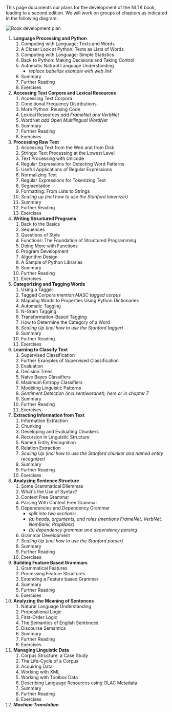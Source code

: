 This page documents our plans for the development of the NLTK book, leading to a second edition. We will work on groups of chapters as indicated in the following diagram:

![Book development plan](https://github.com/nltk/nltk_book/blob/master/images/2nd_ed_plan.png)

1. **Language Processing and Python**
    1. Computing with Language: Texts and Words
    2. A Closer Look at Python: Texts as Lists of Words
    3. Computing with Language: Simple Statistics
    4. Back to Python: Making Decisions and Taking Control
    5. Automatic Natural Language Understanding
        * _replace babelize example with web link_
    6. Summary
    7. Further Reading
    8. Exercises
2. **Accessing Text Corpora and Lexical Resources**
    1. Accessing Text Corpora
    2. Conditional Frequency Distributions
    3. More Python: Reusing Code
    4. Lexical Resources _add FrameNet and VerbNet_
    5. WordNet _add Open Multilingual WordNet_
    6. Summary
    7. Further Reading
    8. Exercises
3. **Processing Raw Text**
    1. Accessing Text from the Web and from Disk
    2. Strings: Text Processing at the Lowest Level
    3. Text Processing with Unicode
    4. Regular Expressions for Detecting Word Patterns
    5. Useful Applications of Regular Expressions
    6. Normalizing Text
    7. Regular Expressions for Tokenizing Text
    8. Segmentation
    9. Formatting: From Lists to Strings
    10. _Scaling up (incl how to use the Stanford tokenizer)_
    11. Summary
    12. Further Reading
    13. Exercises
4. **Writing Structured Programs**
    1. Back to the Basics
    2. Sequences
    3. Questions of Style
    4. Functions: The Foundation of Structured Programming
    5. Doing More with Functions
    6. Program Development
    7. Algorithm Design
    8. A Sample of Python Libraries
    9. Summary
    10. Further Reading
    11. Exercises
5. **Categorizing and Tagging Words**
    1. Using a Tagger
    2. Tagged Corpora _mention MASC tagged corpus_
    3. Mapping Words to Properties Using Python Dictionaries
    4. Automatic Tagging
    5. N-Gram Tagging
    6. Transformation-Based Tagging
    7. How to Determine the Category of a Word
    8. _Scaling Up (incl how to use the Stanford tagger)_
    9. Summary
    10. Further Reading
    11. Exercises
6. **Learning to Classify Text**
    1. Supervised Classification
    2. Further Examples of Supervised Classification
    3. Evaluation
    4. Decision Trees
    5. Naive Bayes Classifiers
    6. Maximum Entropy Classifiers
    7. Modeling Linguistic Patterns
    8. _Sentiment Detection (incl sentiwordnet); here or in chapter 7_
    8. Summary
    9. Further Reading
    10. Exercises
7. **Extracting Information from Text**
    1. Information Extraction
    2. Chunking
    3. Developing and Evaluating Chunkers
    4. Recursion in Linguistic Structure
    5. Named Entity Recognition
    6. Relation Extraction
    7. _Scaling Up (incl how to use the Stanford chunker and named entity recognizer)_
    8. Summary
    9. Further Reading
    10. Exercises
8. **Analyzing Sentence Structure**
    1. Some Grammatical Dilemmas
    2. What's the Use of Syntax?
    3. Context Free Grammar
    4. Parsing With Context Free Grammar
    5. Dependencies and Dependency Grammar
        * _split into two sections:_
        * _(a) heads, arguments, and roles (mentions FrameNet, VerbNet, NomBank, PropBank)_
        * _(b) dependency grammar and dependency parsing_
    6. Grammar Development
    7. _Scaling Up (incl how to use the Stanford parser)_
    8. Summary
    9. Further Reading
    10. Exercises
9. **Building Feature Based Grammars**
    1. Grammatical Features
    2. Processing  Feature Structures
    3. Extending a Feature based Grammar
    4. Summary
    5. Further Reading
    6. Exercises
10. **Analyzing the Meaning of Sentences**
    1. Natural Language Understanding
    2. Propositional Logic
    3. First-Order Logic
    4. The Semantics of English Sentences
    5. Discourse Semantics
    6. Summary
    7. Further Reading
    8. Exercises
11. **Managing Linguistic Data**
    1. Corpus Structure: a Case Study
    2. The Life-Cycle of a Corpus
    3. Acquiring Data
    4. Working with XML
    5. Working with Toolbox Data
    6. Describing Language Resources using OLAC Metadata
    7. Summary
    8. Further Reading
    9. Exercises
12. _**Machine Translation**_
